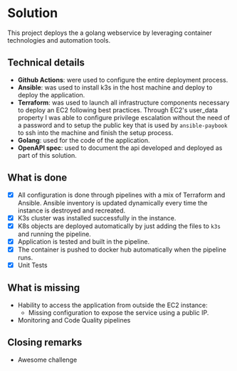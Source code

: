 # Solution
This project deploys the a golang webservice by leveraging container technologies and automation tools.

## Technical details
- **Github Actions**: were used to configure the entire deployment process.
- **Ansible**: was used to install k3s in the host machine and deploy to deploy the application.
- **Terraform**: was used to launch all infrastructure components necessary to deploy an EC2 following best practices. Through EC2's user_data property I was able to configure privilege escalation without the need of a password and to setup the public key that is used by `ansible-paybook` to ssh into the machine and finish the setup process.
- **Golang**: used for the code of the application.
- **OpenAPI spec**: used to document the api developed and deployed as part of this solution.

## What is done
- [X] All configuration is done through pipelines with a mix of Terraform and Ansible. Ansible inventory is updated dynamically every time the instance is destroyed and recreated.
- [X] K3s cluster was installed successfully in the instance.
- [X] K8s objects are deployed automatically by just adding the files to `k3s` and running the pipeline.
- [X] Application is tested and built in the pipeline.
- [X] The container is pushed to docker hub automatically when the pipeline runs.
- [X] Unit Tests

## What is missing
- Hability to access the application from outside the EC2 instance:
    - Missing configuration to expose the service using a public IP.
- Monitoring and Code Quality pipelines

## Closing remarks
- Awesome challenge
